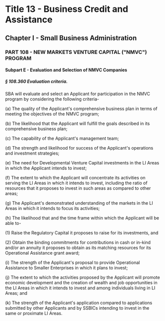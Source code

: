 
# Title 13 - Business Credit and Assistance
## Chapter I - Small Business Administration
### PART 108 - NEW MARKETS VENTURE CAPITAL ("NMVC") PROGRAM
#### Subpart E - Evaluation and Selection of NMVC Companies
##### § 108.360 Evaluation criteria.

SBA will evaluate and select an Applicant for participation in the NMVC program by considering the following criteria-

(a) The quality of the Applicant's comprehensive business plan in terms of meeting the objectives of the NMVC program;

(b) The likelihood that the Applicant will fulfill the goals described in its comprehensive business plan;

(c) The capability of the Applicant's management team;

(d) The strength and likelihood for success of the Applicant's operations and investment strategies;

(e) The need for Developmental Venture Capital investments in the LI Areas in which the Applicant intends to invest;

(f) The extent to which the Applicant will concentrate its activities on serving the LI Areas in which it intends to invest, including the ratio of resources that it proposes to invest in such areas as compared to other areas;

(g) The Applicant's demonstrated understanding of the markets in the LI Areas in which it intends to focus its activities;

(h) The likelihood that and the time frame within which the Applicant will be able to-

(1) Raise the Regulatory Capital it proposes to raise for its investments, and

(2) Obtain the binding commitments for contributions in cash or in-kind and/or an annuity it proposes to obtain as its matching resources for its Operational Assistance grant award;

(i) The strength of the Applicant's proposal to provide Operational Assistance to Smaller Enterprises in which it plans to invest;

(j) The extent to which the activities proposed by the Applicant will promote economic development and the creation of wealth and job opportunities in the LI Areas in which it intends to invest and among individuals living in LI Areas; and

(k) The strength of the Applicant's application compared to applications submitted by other Applicants and by SSBICs intending to invest in the same or proximate LI Areas.

